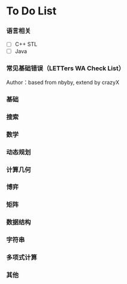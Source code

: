 # To Do List

### 语言相关

* [ ] C++ STL
* [ ] Java

### 常见基础错误（LETTers WA Check List）

Author：based from nbyby, extend by crazyX



### 基础



### 搜索



### 数学



### 动态规划



### 计算几何



### 博弈



### 矩阵



### 数据结构



### 字符串



### 多项式计算



### 其他





